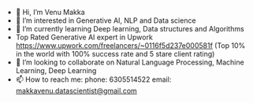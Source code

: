 - 👋 Hi, I’m Venu Makka
- 👀 I’m interested in Generative AI, NLP and Data science
- 🌱 I’m currently learning Deep learning, Data structures and Algorithms
- Top Rated Generative AI expert in Upwork https://www.upwork.com/freelancers/~0116f5d237e000581f (Top 10% in the world with 100% success rate and 5 stare client rating)
- 💞️ I’m looking to collaborate on Natural Language Processing, Machine Learning, Deep Learning
- 📫 How to reach me: 
phone: 6305514522
email: makkavenu.datascientist@gmail.com

<!---
makkavenu/makkavenu is a ✨ special ✨ repository because its `README.md` (this file) appears on your GitHub profile.
You can click the Preview link to take a look at your changes.
--->
